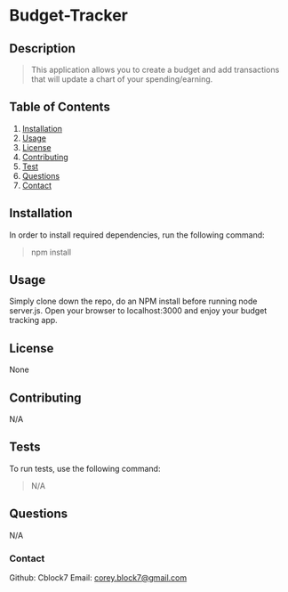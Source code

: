 # Budget-Tracker
## Description 
> This application allows you to create a budget and add transactions that will update a chart of your spending/earning. 

## Table of Contents 
1. [Installation](#installation) 
2. [Usage](#usage) 
3. [License](#license) 
4. [Contributing](#contributing) 
5. [Test](#tests)
6. [Questions](#questions)
7. [Contact](#contact) 

## Installation <a name="installation"></a>
In order to install required dependencies, run the following command:
> npm install 

## Usage 
Simply clone down the repo, do an NPM install before running node server.js. Open your browser to localhost:3000 and enjoy your budget tracking app. 

## License 
None 

## Contributing 
N/A 

## Tests 
To run tests, use the following command:
> N/A 

## Questions 
N/A

### Contact
Github: Cblock7
Email: corey.block7@gmail.com    

    